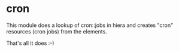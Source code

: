 # cron

This module does a lookup of cron::jobs in hiera and creates "cron" resources
(cron jobs) from the elements.

That's all it does :-)
